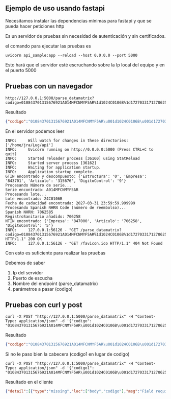 ## Ejemplo de uso usando fastapi

Necesitamos instalar las dependencias mínimas para fastapi y que se pueda hacer peticiones http

Es un servidor de pruebas sin necesidad de autenticación y sin certificados.

el comando para ejecutar las pruebas es

```
uvicorn api_sample:app --reload --host 0.0.0.0 --port 5000
```

Esto hará que el servidor esté escruchando sobre la Ip local del equipo y en el puerto 5000

## Pruebas con un navegador

```
http://127.0.0.1:5000/parse_datamatrix?codigo=010843701315676921A014MFCNMYF5AR%1d1024C0106B%1d172703317127062585
```

Resultado

```json
{"codigo":"010843701315676921A014MFCNMYF5AR\u001d1024C0106B\u001d172703317127062585","estado":true,"errores":[],"resultado":{"datamatrix":"010843701315676921A014MFCNMYF5AR\u001d1024C0106B\u001d172703317127062585","error":false,"observaciones":["Spanish CN (NHRN) encontrado 7062585."],"ais":["01","21","10","17","712"],"version":"2025-01-29","01":"08437013156769","GTIN":{"Estructura":"0","Empresa":"843701","Articulo":"315676","DigitoControl":"9"},"NumeroSerie":"A014MFCNMYF5AR","21":"A014MFCNMYF5AR","Lote":"24C0106B","10":"24C0106B","17":"270331","FechaCaducidad":"2027-03-31T23:59:59.999999","712":"7062585","NTIN":{"Empresa":"847000","Articulo":"706258","DigitoControl":"5"},"RegistroSanitario":"706258"},"warnings":[],"comentarios":"","version_api":"2025-02-03"}
```

En el servidor podemos leer

```
INFO:     Will watch for changes in these directories: ['/home/jra/Lug/api']
INFO:     Uvicorn running on http://0.0.0.0:5000 (Press CTRL+C to quit)
INFO:     Started reloader process [36160] using StatReload
INFO:     Started server process [36162]
INFO:     Waiting for application startup.
INFO:     Application startup complete.
GTIN encontrado y descompuesto: {'Estructura': '0', 'Empresa': '843701', 'Articulo': '315676', 'DigitoControl': '9'}
Procesando Número de serie...
Serie encontrado: A014MFCNMYF5AR
Procesando lote...
Lote encontrado: 24C0106B
Fecha de caducidad encontrada: 2027-03-31 23:59:59.999999
Procesando Spanish NHRN Code (número de reembolso)...
Spanish NHRN: 7062585
RegistroSanitario añadido: 706258
NTIN encontrado: {'Empresa': '847000', 'Articulo': '706258', 'DigitoControl': '5'}
INFO:     127.0.0.1:56126 - "GET /parse_datamatrix?codigo=010843701315676921A014MFCNMYF5AR%1d1024C0106B%1d172703317127062585 HTTP/1.1" 200 OK
INFO:     127.0.0.1:56126 - "GET /favicon.ico HTTP/1.1" 404 Not Found
```

Con esto es suficiente para realizar las pruebas

Debemos de saber

1. Ip del servidor
2. Puerto de escucha
3. Nombre del endpoint (parse_datamatrix)
4. parámetros a pasar (codigo)

## Pruebas con curl y post

```
curl -X POST "http://127.0.0.1:5000/parse_datamatrix" -H "Content-Type: application/json" -d '{"codigo": "010843701315676921A014MFCNMYF5AR\u001d1024C0106B\u001d172703317127062585"}'
```
Resultado

```json
{"codigo":"010843701315676921A014MFCNMYF5AR\u001d1024C0106B\u001d172703317127062585","estado":true,"errores":[],"resultado":{"datamatrix":"010843701315676921A014MFCNMYF5AR\u001d1024C0106B\u001d172703317127062585","error":false,"observaciones":["Spanish CN (NHRN) encontrado 7062585."],"ais":["01","21","10","17","712"],"version":"2025-01-29","01":"08437013156769","GTIN":{"Estructura":"0","Empresa":"843701","Articulo":"315676","DigitoControl":"9"},"NumeroSerie":"A014MFCNMYF5AR","21":"A014MFCNMYF5AR","Lote":"24C0106B","10":"24C0106B","17":"270331","FechaCaducidad":"2027-03-31T23:59:59.999999","712":"7062585","NTIN":{"Empresa":"847000","Articulo":"706258","DigitoControl":"5"},"RegistroSanitario":"706258"},"warnings":[],"comentarios":"","version_api":"2025-02-03"}
```

Si no le paso bien la cabecera (codigo1 en lugar de codigo)

```
curl -X POST "http://127.0.0.1:5000/parse_datamatrix" -H "Content-Type: application/json" -d '{"codigo1": "010843701315676921A014MFCNMYF5AR\u001d1024C0106B\u001d172703317127062585"}'
```

Resultado en el cliente
```json
{"detail":[{"type":"missing","loc":["body","codigo"],"msg":"Field required","input":{"codigo1":"010843701315676921A014MFCNMYF5AR\u001d1024C0106B\u001d172703317127062585"}}]}
```




